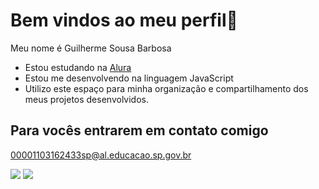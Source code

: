 # Bem vindos ao meu perfil💜
 Meu nome é Guilherme Sousa Barbosa

 - Estou estudando na [Alura](https://alura.com.br)
- Estou me desenvolvendo na linguagem JavaScript
- Utilizo este espaço para minha organização e compartilhamento dos meus projetos desenvolvidos.

## Para vocês entrarem em contato comigo

00001103162433sp@al.educacao.sp.gov.br

![](https://media.tenor.com/-Ldvb953RvkAAAAi/bunny.gif)
![](https://tenor.com/pt-BR/view/hugs-love-no-crying-gif-167604756388140396)
